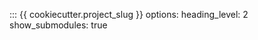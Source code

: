 ::: {{ cookiecutter.project_slug }}
    options:
      heading_level: 2
      show_submodules: true
